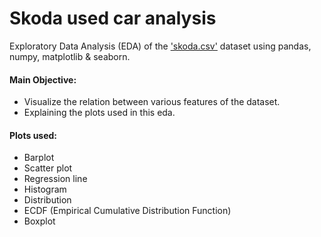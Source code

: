 # Skoda used car analysis

Exploratory Data Analysis (EDA) of the ['skoda.csv'](https://www.kaggle.com/aishwaryamuthukumar/cars-dataset-audi-bmw-ford-hyundai-skoda-vw/ "skoda.csv title") dataset using pandas, numpy, matplotlib & seaborn.

<h4> Main Objective: </h4>

*  Visualize the relation between various features of the dataset.
*  Explaining the plots used in this eda.

<h4> Plots used: </h4> 

* Barplot
* Scatter plot
* Regression line
* Histogram
* Distribution
* ECDF (Empirical Cumulative Distribution Function)
* Boxplot 
